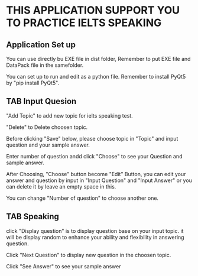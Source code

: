 # THIS APPLICATION SUPPORT YOU TO PRACTICE IELTS SPEAKING


## Application Set up

You can use directly bu EXE file in dist folder, Remember to put EXE file and DataPack file in the samefolder.

You can set up to run and edit as a python file.
Remember to install PyQt5 by "pip install PyQt5".
## TAB Input Quesion


"Add Topic" to add new topic for ielts speaking test.

"Delete" to Delete choosen topic.

Before clicking "Save" below, please choose topic in "Topic" and input question and your sample answer.

Enter number of question andd click "Choose" to see your Question and sample answer.

After Choosing, "Choose" button become "Edit" Button, you can edit your answer and question by input in
"Input Question" and "Input Answer" or you can delete it by leave an empty space in this.

You can change "Number of question" to choose another one.


## TAB Speaking



click "Display question" is to display question base on your input topic. it will be display random
to enhance your ability and flexibility in answering question.

Click "Next Question" to display new question in the choosen topic.

Click "See Answer" to see your sample answer

